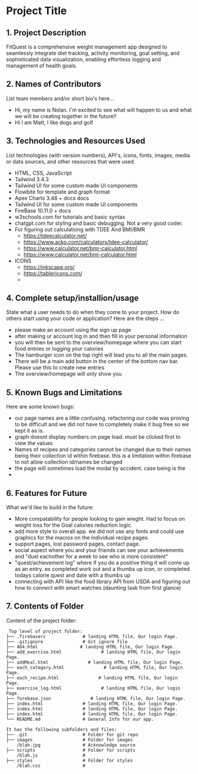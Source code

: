 # Project Title

## 1. Project Description
FitQuest is a comprehensive weight management app designed to seamlessly integrate diet tracking, activity monitoring, goal setting, and sophisticated data visualization, enabling effortless logging and management of health goals.

## 2. Names of Contributors
List team members and/or short bio's here... 
* Hi, my name is Nolan. I'm excited to see what will happen to us and what we will be creating together in the future!!
* Hi I am Matt, I like dogs and golf
	
## 3. Technologies and Resources Used
List technologies (with version numbers), API's, icons, fonts, images, media or data sources, and other resources that were used.
* HTML, CSS, JavaScript
* Tailwind 3.4.3
* Tailwind UI for some custom made UI components 
* Flowbite for template and graph format
* Apex Charts 3.48 + docs docs
* Tailwind UI for some custom made UI components 
* FireBase 10.11.0 + docs
* w3schools.com for tutorials and basic syntax 
* chatgpt.com for styling and basic debugging. Not a very good coder.  
* For figuring out calculationg with TDEE And BMI/BMR
    - https://tdeecalculator.net/
    - https://www.acko.com/calculators/tdee-calculator/
    - https://www.calculator.net/bmr-calculator.html
    - https://www.calculator.net/bmi-calculator.html
* ICONS
    - https://inkscape.org/
    - https://tablericons.com/
    - 

## 4. Complete setup/installion/usage
State what a user needs to do when they come to your project.  How do others start using your code or application?
Here are the steps ...
* please make an account using the sign up page
* after making ur account log in and then fill in your personal information
* you will then be sent to the overview/homepage where you can start food entries or logging your calories
* The hamburger icon on the top right will lead you to all the main pages.
* There will be a main add button in the center of the bottom nav bar. Please use this to create  new entries
* The overview/homepage will only show you 


## 5. Known Bugs and Limitations
Here are some known bugs:
* our page names are a little confusing. refactoring our code was proving to be difficult and we did not have to completely make it bug free so we kept it as is. 
* graph doesnt display numbers on page load. must be clicked first to view the values
* Names of recipes and categories cannot be changed due to their names being their collection id within firebase. this is a limitation within firebase to not allow collection id/names be changed
* the page will sometimes load the modal by accident. case being is the 
* 

## 6. Features for Future
What we'd like to build in the future:
* More compatability for people looking to gain wieght. Had to focus on weight loss for the Goal calories reduction logic.
* add more style to overall app. we did not use any fonts and could use graphics for the macros on the individual recipe pages. 
* support pages, lost password pages, contact page. 
* social aspect where you and your friends can see your achievements and "duel eachother for a week to see who is more consistent"
* "quest/achievement log" where if you do a positive thing it will come up as an entry. ex completed work out and a thumbs up icon, or completed todays calorie quest and date with a thumbs up
* connecting with API like the food library API from USDA and figuring out how to connect with smart watches (daunting task from first glance)


	
## 7. Contents of Folder
Content of the project folder:

```
 Top level of project folder: 
├── .firebaserc              # landing HTML file, Our login Page.
├── .gitignore               # Git ignore file
├── 404.html                # landing HTML file, Our login Page.
├── add_exercise.html               # landing HTML file, Our login Page.
├── addMeal.html               # landing HTML file, Our login Page.
├── each_category.html               # landing HTML file, Our login Page.
├── each_recipe.html               # landing HTML file, Our login Page.
├── exercise_log.html               # landing HTML file, Our login Page.
├── forebase.json               # landing HTML file, Our login Page.
├── index.html               # landing HTML file, Our login Page.
├── index.html               # landing HTML file, Our login Page.
├── index.html               # landing HTML file, Our login Page.
└── README.md                # General Info for our app.

It has the following subfolders and files:
├── .git                     # Folder for git repo
├── images                   # Folder for images
    /blah.jpg                # Acknowledge source
├── scripts                  # Folder for scripts
    /blah.js                 # 
├── styles                   # Folder for styles
    /blah.css                # 



```


